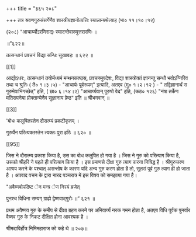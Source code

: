 +++
title = "३६५ २०८"

+++
तत्र श्रवणगुरुसंसर्गेणैव शास्त्रीयज्ञानोत्पत्तिः स्यान्नान्यथेत्याह (भा० ११।१०।१२) 

(२०८) "आचार्य्योऽरणिराद्यः स्यादन्तेवास्युत्तरारणिः । 

॥”६२२॥ 

तत्सन्धानं प्रवचनं विद्या सन्धिः सुखावहः ॥ ६२२ ॥ 

[[1]]

आद्योऽधरः, तत्सन्धानं तयोर्मध्यमं मन्थनकाष्ठस्, प्रवचनमुपदेशः, विद्या शास्त्रोक्तं ज्ञानन्तु सन्धौ भवोऽग्निरिव तथा च श्रुतिः ( तै० १।३।५) - "आचार्यः पूर्वरूपम्" इत्यादि, अतएव (मु० १।२।१२ ) - " तद्विज्ञानार्थं स गुरुमेवाभिगच्छेत्" इति, ( छा० ६।१४।२) "आचार्य्यवान् पुरुषो वेद" इति, (कठ० १२६) "नंषा तर्केण मतिरापनेया प्रोक्तान्येनैव सुज्ञानाय प्रेष्ठ" इति ॥ श्रीभगवान् ॥ 

[[3]]

'बोधः कलुषितस्तेन दौरात्म्यं प्रकटीकृतम् । 

गुरुर्येन परित्यक्तस्तेन त्यक्तः पुरा हरिः ॥ ६२० ॥ 

[[95]]

जिस ने दौरात्म्य प्रकाश किया है, उस का बोध कलुषित हो गया है । जिस ने गुरु को परित्याग किया है, उसको श्रीहरि ने पहले ही परित्याग किया है । इस प्रमाणसे दीक्षा गुरु त्याग करना निषिद्ध है । श्रीगुरुचरण आश्रय करने के पश्चात् असन्तोष के कारण यदि अन्य गुरु करण होता है तो, सुतरां पूर्व गुरु त्याग ही हो जाता है । अपवाद वचन के द्वारा नारद पञ्चरात्र में इस विषय को समझाया गया है। 

"अवैष्णवोपदिष्ट ेन मन्त्र ेण निरयं व्रजेत् 

पुनश्च विधिना सम्यग् ग्राह्ये द्वेष्णवाद्गुरोः ॥” ६२१ ॥ 

प्रथम अवैष्णव गुरु के समीप से दीक्षा ग्रहण करने पर अनिवार्य्यं नरक गमन होता है, अतएब विधि पूर्वक पुनर्वार वैष्णव गुरु के निकट दीक्षित होना आवश्यक है । 

श्रीमदाविर्होत्र निमिमहाराज को कहे थे ॥ २०७॥ 
